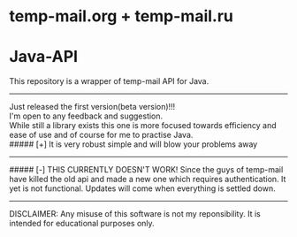 # temp-mail.org + temp-mail.ru
# Java-API
This repository is a wrapper of temp-mail API for Java.
<hr>
Just released the first version(beta version)!!!<br> 
I'm open to any feedback and suggestion.<br>
While still a library exists this one is more focused towards efficiency and ease of use and of course for me to practise Java.<br>
##### [+] It is very robust simple and will blow your problems away<br>
<hr>
##### [-] THIS CURRENTLY DOESN'T WORK! 
Since the guys of temp-mail have killed the old api and made a new one which requires authentication. It yet is not functional. Updates will come when everything is settled down.
<hr>
DISCLAIMER: Any misuse of this software is not my reponsibility. It is intended for educational purposes only.
